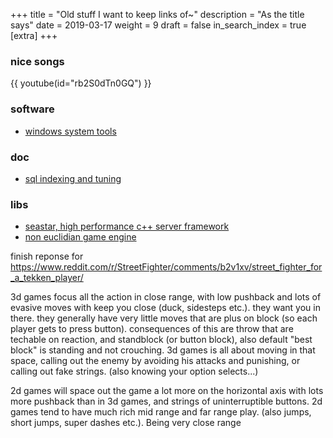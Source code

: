 +++
title = "Old stuff I want to keep links of~"
description = "As the title says"
date = 2019-03-17
weight = 9
draft = false
in_search_index = true
[extra]
+++

### nice songs

{{ youtube(id="rb2S0dTn0GQ") }}

### software

- [windows system tools](https://www.resplendence.com/downloads)

### doc

- [sql indexing and tuning](https://use-the-index-luke.com/)

### libs

- [seastar, high performance c++ server framework](https://github.com/scylladb/seastar)
- [non euclidian game engine](https://github.com/HackerPoet/NonEuclidean)


finish reponse for https://www.reddit.com/r/StreetFighter/comments/b2v1xv/street_fighter_for_a_tekken_player/

3d games focus all the action in close range, with low pushback and lots of evasive moves with keep you close (duck, sidesteps etc.). they want you in there. they generally have very little moves that are plus on block (so each player gets to press button). consequences of this are throw that are techable on reaction, and standblock (or button block), also default "best block" is standing and not crouching. 3d games is all about moving in that space, calling out the enemy by avoiding his attacks and punishing, or calling out fake strings. (also knowing your option selects...)

2d games will space out the game a lot more on the horizontal axis with lots more pushback than in 3d games, and strings of uninterruptible buttons. 2d games tend to have much rich mid range and far range play. (also jumps, short jumps, super dashes etc.). Being very close range
